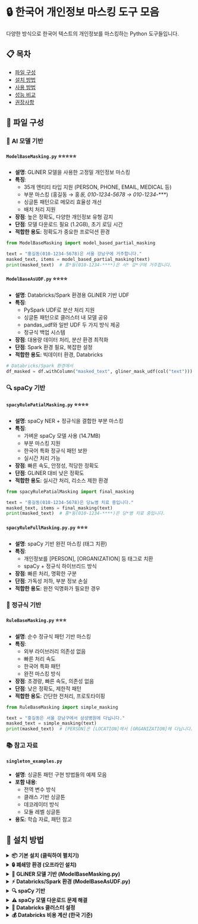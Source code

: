 
# 🔒 한국어 개인정보 마스킹 도구 모음

다양한 방식으로 한국어 텍스트의 개인정보를 마스킹하는 Python 도구들입니다.

## 📋 목차
- [파일 구성](#파일-구성)
- [설치 방법](#설치-방법)
- [사용 방법](#사용-방법)
- [성능 비교](#성능-비교)
- [권장사항](#권장사항)

## 📁 파일 구성

### 🤖 **AI 모델 기반**

#### `ModelBaseMasking.py` ⭐⭐⭐⭐⭐
- **설명**: GLiNER 모델을 사용한 고정밀 개인정보 마스킹
- **특징**: 
  - 35개 엔티티 타입 지원 (PERSON, PHONE, EMAIL, MEDICAL 등)
  - 부분 마스킹 (홍길동 → 홍*동, 010-1234-5678 → 010-1234-****)
  - 싱글톤 패턴으로 메모리 효율성 개선
  - 배치 처리 지원
- **장점**: 높은 정확도, 다양한 개인정보 유형 감지
- **단점**: 모델 다운로드 필요 (1.2GB), 초기 로딩 시간
- **적합한 용도**: 정확도가 중요한 프로덕션 환경

```python
from ModelBaseMasking import model_based_partial_masking

text = "홍길동(010-1234-5678)은 서울 강남구에 거주합니다."
masked_text, items = model_based_partial_masking(text)
print(masked_text)  # 홍*동(010-1234-****)은 서* 강*구에 거주합니다.
```

#### `ModelBaseAsUDF.py` ⭐⭐⭐⭐
- **설명**: Databricks/Spark 환경용 GLiNER 기반 UDF
- **특징**:
  - PySpark UDF로 분산 처리 지원
  - 싱글톤 패턴으로 클러스터 내 모델 공유
  - pandas_udf와 일반 UDF 두 가지 방식 제공
  - 정규식 백업 시스템
- **장점**: 대용량 데이터 처리, 분산 환경 최적화
- **단점**: Spark 환경 필요, 복잡한 설정
- **적합한 용도**: 빅데이터 환경, Databricks

```python
# Databricks/Spark 환경에서
df_masked = df.withColumn("masked_text", gliner_mask_udf(col("text")))
```

### 🔍 **spaCy 기반**

#### `spacyRulePatialMasking.py` ⭐⭐⭐⭐
- **설명**: spaCy NER + 정규식을 결합한 부분 마스킹
- **특징**:
  - 가벼운 spaCy 모델 사용 (14.7MB)
  - 부분 마스킹 지원
  - 한국어 특화 정규식 패턴 보완
  - 실시간 처리 가능
- **장점**: 빠른 속도, 안정성, 적당한 정확도
- **단점**: GLiNER 대비 낮은 정확도
- **적합한 용도**: 실시간 처리, 리소스 제한 환경

```python
from spacyRulePatialMasking import final_masking

text = "홍길동(010-1234-5678)은 당뇨병 치료 중입니다."
masked_text, items = final_masking(text)
print(masked_text)  # 홍*동(010-1234-****)은 당*병 치료 중입니다.
```

#### `spacyRuleFullMasking.py.py` ⭐⭐⭐
- **설명**: spaCy 기반 완전 마스킹 (태그 치환)
- **특징**:
  - 개인정보를 [PERSON], [ORGANIZATION] 등 태그로 치환
  - spaCy + 정규식 하이브리드 방식
- **장점**: 빠른 처리, 명확한 구분
- **단점**: 가독성 저하, 부분 정보 손실
- **적합한 용도**: 완전 익명화가 필요한 경우

### 📝 **정규식 기반**

#### `RuleBaseMasking.py` ⭐⭐⭐
- **설명**: 순수 정규식 패턴 기반 마스킹
- **특징**:
  - 외부 라이브러리 의존성 없음
  - 빠른 처리 속도
  - 한국어 특화 패턴
  - 완전 마스킹 방식
- **장점**: 초경량, 빠른 속도, 의존성 없음
- **단점**: 낮은 정확도, 제한적 패턴
- **적합한 용도**: 간단한 전처리, 프로토타이핑

```python
from RuleBaseMasking import simple_masking

text = "홍길동은 서울 강남구에서 삼성병원에 다닙니다."
masked_text = simple_masking(text)
print(masked_text)  # [PERSON]은 [LOCATION]에서 [ORGANIZATION]에 다닙니다.
```

### 📚 **참고 자료**

#### `singleton_examples.py`
- **설명**: 싱글톤 패턴 구현 방법들의 예제 모음
- **포함 내용**:
  - 전역 변수 방식
  - 클래스 기반 싱글톤
  - 데코레이터 방식
  - 모듈 레벨 싱글톤
- **용도**: 학습 자료, 패턴 참고

## 🚀 설치 방법

<details>
<summary><strong>📦 기본 설치 (클릭하여 펼치기)</strong></summary>

### 온라인 환경 (일반적인 경우)
```bash
# 가상환경 생성 (권장)
python -m venv venv
.\venv\Scripts\activate  # Windows
source venv/bin/activate  # Linux/Mac

# 기본 패키지
pip install pandas numpy
```

</details>

<details>
<summary><strong>🔒 폐쇄망 환경 (오프라인 설치)</strong></summary>

**방법 1: 자동 스크립트 사용 (권장)**
```bash
# 1. 온라인 환경에서 오프라인 패키지 생성
python offline_setup.py

# 2. 생성된 offline_packages 폴더를 폐쇄망으로 복사
# USB, 내부망 파일서버 등을 통해 전송

# 3. 폐쇄망에서 설치 스크립트 실행
# Windows:
cd offline_packages
scripts\install_windows.bat

# Linux/Mac:
cd offline_packages
chmod +x scripts/install_linux.sh
./scripts/install_linux.sh
```

**방법 2: 수동 설치**

*1단계: 온라인 환경에서 패키지 다운로드*
```bash
# 다운로드용 디렉토리 생성
mkdir offline_packages
cd offline_packages

# 기본 패키지 다운로드
pip download pandas numpy regex tqdm requests

# GLiNER 관련 패키지 다운로드 (ModelBaseMasking.py용)
pip download gliner torch transformers huggingface_hub safetensors tokenizers

# spaCy 관련 패키지 다운로드
pip download spacy spacy-legacy spacy-loggers murmurhash cymem preshed thinc wasabi srsly catalogue

# spaCy 한국어 모델 다운로드
wget https://github.com/explosion/spacy-models/releases/download/ko_core_news_sm-3.8.0/ko_core_news_sm-3.8.0-py3-none-any.whl

# Databricks용 추가 패키지
pip download pyspark py4j pyarrow

# 한국어 형태소 분석기 (선택사항)
pip download konlpy eunjeon soynlp
```

*2단계: GLiNER 모델 수동 다운로드*
```bash
# https://huggingface.co/taeminlee/gliner_ko 접속
# "Files and versions" 탭에서 다음 파일들 다운로드:
# - config.json
# - pytorch_model.bin (1.21GB)
# - tokenizer_config.json
# - vocab.txt
# - special_tokens_map.json
```

*3단계: 폐쇄망으로 파일 전송*
```bash
# offline_packages 폴더 전체를 폐쇄망으로 복사
# USB, 내부망 파일서버 등을 통해 전송
```

*4단계: 폐쇄망에서 오프라인 설치*
```bash
# 가상환경 생성
python -m venv venv
.\venv\Scripts\activate  # Windows
source venv/bin/activate  # Linux/Mac

# 기본 패키지 설치
pip install --no-index --find-links ./offline_packages pandas numpy regex tqdm requests

# GLiNER 설치
pip install --no-index --find-links ./offline_packages torch transformers huggingface_hub safetensors tokenizers gliner

# spaCy 설치
pip install --no-index --find-links ./offline_packages spacy spacy-legacy spacy-loggers murmurhash cymem preshed thinc wasabi srsly catalogue
pip install --no-index --find-links ./offline_packages ko_core_news_sm-3.8.0-py3-none-any.whl

# GLiNER 모델 파일 복사
# Windows: %USERPROFILE%\.cache\huggingface\hub\models--taeminlee--gliner_ko\
# Linux/Mac: ~/.cache/huggingface/hub/models--taeminlee--gliner_ko/
mkdir -p ~/.cache/huggingface/hub/models--taeminlee--gliner_ko/
cp downloaded_model_files/* ~/.cache/huggingface/hub/models--taeminlee--gliner_ko/
```

</details>

<details>
<summary><strong>🤖 GLiNER 모델 기반 (ModelBaseMasking.py)</strong></summary>

#### 온라인 설치
```bash
pip install gliner torch transformers
```

#### 🔒 폐쇄망 오프라인 설치
```bash
# 1. 온라인 환경에서 다운로드
mkdir gliner_offline
pip download --dest gliner_offline gliner torch transformers huggingface_hub safetensors tokenizers

# 2. GLiNER 모델 수동 다운로드 (1번의 Download가 가능한 경우 불필요)
# https://huggingface.co/taeminlee/gliner_ko 접속
# "Files and versions" 탭에서 다음 파일들 다운로드:
# - config.json
# - pytorch_model.bin (1.21GB)
# - tokenizer_config.json
# - vocab.txt

# 3. 폐쇄망에서 설치 : 다운로드 경로 지정필요
pip install --no-index --find-links ./gliner_offline gliner torch transformers

# 4. 모델 파일을 캐시 디렉토리에 복사
# Windows: %USERPROFILE%\.cache\huggingface\hub\models--taeminlee--gliner_ko
# Linux/Mac: ~/.cache/huggingface/hub/models--taeminlee--gliner_ko
mkdir -p ~/.cache/huggingface/hub/models--taeminlee--gliner_ko
cp downloaded_model_files/* ~/.cache/huggingface/hub/models--taeminlee--gliner_ko/
```

</details>

<details>
<summary><strong>⚡ Databricks/Spark 환경 (ModelBaseAsUDF.py)</strong></summary>

**방법 1: KoNLPy (권장 - 가장 안정적)**
```bash
pip install konlpy

# Windows 추가 설정
# 1. Java 8+ 설치 필요 (https://www.oracle.com/java/technologies/downloads/)
# 2. JAVA_HOME 환경변수 설정

# 설치 확인
python -c "from konlpy.tag import Okt; print('KoNLPy 설치 완료!')"
```

**방법 2: MeCab-ko (고성능)**
```bash
# Windows (복잡함 - 고급 사용자용)
pip install mecab-python3

# 추가로 MeCab-ko 바이너리 설치 필요:
# 1. https://github.com/Pusnow/mecab-ko-msvc/releases 에서 다운로드
# 2. 압축 해제 후 PATH 환경변수에 추가
# 3. mecab-ko-dic 사전 설치

# Linux/Mac (더 쉬움)
# Ubuntu/Debian:
sudo apt-get install mecab mecab-ko mecab-ko-dic
pip install mecab-python3

# macOS:
brew install mecab mecab-ko mecab-ko-dic
pip install mecab-python3
```

**방법 3: eunjeon (간단한 대안)**
```bash
pip install eunjeon
# Java 의존성 없음, Windows에서 설치 쉬움
```

**방법 4: soynlp (순수 Python)**
```bash
pip install soynlp
# 의존성 없음, 가장 설치 쉬움
```

</details>

<details>
<summary><strong>🔍 spaCy 기반</strong></summary>

#### 온라인 설치
```bash
pip install spacy

# 한국어 모델 다운로드
python -m spacy download ko_core_news_sm

# 다운로드 확인
python -c "import spacy; nlp = spacy.load('ko_core_news_sm'); print('spaCy 한국어 모델 로드 완료!')"
```

#### 🔒 폐쇄망 오프라인 설치
```bash
# 1. 온라인 환경에서 다운로드
mkdir spacy_offline

# spaCy 패키지 다운로드
pip download --dest spacy_offline spacy

# 한국어 모델 직접 다운로드
wget https://github.com/explosion/spacy-models/releases/download/ko_core_news_sm-3.8.0/ko_core_news_sm-3.8.0-py3-none-any.whl -P spacy_offline/

# 2. 폐쇄망에서 설치
pip install --no-index --find-links ./spacy_offline spacy
pip install --no-index --find-links ./spacy_offline ko_core_news_sm-3.8.0-py3-none-any.whl

# 3. 설치 확인
python -c "import spacy; nlp = spacy.load('ko_core_news_sm'); print('spaCy 오프라인 설치 완료!')"
```

</details>

<details>
<summary><strong>⚠️ spaCy 모델 다운로드 문제 해결</strong></summary>

**spaCy 모델 다운로드 문제 해결:**
```bash
# 방법 1: 직접 다운로드 (네트워크 문제 시)
pip install https://github.com/explosion/spacy-models/releases/download/ko_core_news_sm-3.8.0/ko_core_news_sm-3.8.0-py3-none-any.whl

# 방법 2: 캐시 클리어 후 재시도
pip cache purge
python -m spacy download ko_core_news_sm

# 방법 3: 수동 설치
# 1. https://github.com/explosion/spacy-models/releases 에서 ko_core_news_sm 다운로드
# 2. pip install [다운로드한_파일.whl]
```

### Databricks/Spark 환경 (ModelBaseAsUDF.py)

#### 온라인 설치
```bash
pip install pyspark gliner torch transformers
```

#### 🔒 폐쇄망 Databricks 설치

**방법 1: 오프라인 패키지 업로드**
```bash
# 1. 온라인 환경에서 패키지 다운로드
mkdir databricks_offline
pip download --dest databricks_offline pyspark gliner torch transformers huggingface_hub

# 2. Databricks DBFS에 업로드
# Databricks 워크스페이스 → Data → DBFS → Upload
# databricks_offline 폴더를 /FileStore/offline_packages/로 업로드

# 3. 클러스터에서 설치
%pip install --no-index --find-links /dbfs/FileStore/offline_packages/ gliner torch transformers
```

**방법 2: Wheel 파일 직접 업로드**
```bash
# 1. 온라인에서 wheel 파일들 다운로드
pip download --only-binary=:all: gliner torch transformers

# 2. Databricks 클러스터 라이브러리에 직접 업로드
# 클러스터 → Libraries → Install New → Upload → Python Whl
# 각 .whl 파일을 개별적으로 업로드
```

**Databricks 클러스터 설정:**
1. **온라인 환경 클러스터 라이브러리 설치**:
   - Databricks 워크스페이스 → 클러스터 → Libraries → Install New
   - PyPI에서 `gliner`, `torch`, `transformers` 설치

2. **폐쇄망 환경 클러스터 라이브러리 설치**:
   - 클러스터 → Libraries → Install New → Upload
   - 미리 다운로드한 .whl 파일들을 업로드

</details>

<details>
<summary><strong>🔧 Databricks 클러스터 설정</strong></summary>

**클러스터 설정 권장사항:**
   ```
   Driver: Standard_DS3_v2 (4 cores, 14GB RAM) 이상
   Workers: Standard_DS3_v2 (4 cores, 14GB RAM) 이상
   Min Workers: 2, Max Workers: 8
   ```

3. **환경변수 설정** (선택사항):
   ```bash
   # Spark 설정에서 환경변수 추가
   HF_HOME=/dbfs/tmp/huggingface_cache
   TRANSFORMERS_CACHE=/dbfs/tmp/transformers_cache
   ```

**Azure Databricks 특별 설정:**
```python
# 노트북 셀에서 실행
%pip install gliner torch transformers

# 클러스터 재시작 후
dbutils.library.restartPython()
```

</details>

<details>
<summary><strong>💰 Databricks 비용 계산 (한국 기준)</strong></summary>

### DBU 소모량 예상치

**클러스터 구성별 시간당 DBU:**
- **Standard_DS3_v2** (4 cores, 14GB): 0.75 DBU/시간
- **Standard_DS4_v2** (8 cores, 28GB): 1.5 DBU/시간  
- **Standard_DS5_v2** (16 cores, 56GB): 3.0 DBU/시간

**처리량별 예상 비용 (1000라인 파일 기준, 2024년 한국):**

| 파일 수 | 총 라인 수 | 처리 시간 | 클러스터 | DBU 소모 | 예상 비용 (₩) |
|---------|------------|-----------|----------|----------|---------------|
| **10개 파일** | 10,000 라인 | ~15분 | DS3_v2 (2 workers) | 0.75 DBU | ₩1,125 |
| **100개 파일** | 100,000 라인 | ~2시간 | DS3_v2 (4 workers) | 6 DBU | ₩9,000 |
| **1,000개 파일** | 1,000,000 라인 | ~12시간 | DS4_v2 (6 workers) | 54 DBU | ₩81,000 |
| **10,000개 파일** | 10,000,000 라인 | ~5일 | DS5_v2 (8 workers) | 360 DBU | ₩540,000 |

**비용 계산 기준:**
- **DBU 단가**: ₩1,500/DBU (Azure Databricks Premium, 한국 중부 리전)
- **처리 속도**: 라인당 평균 0.04초 (GLiNER 모델, 평균 텍스트 길이 50자 기준)
- **파일 크기**: 1000라인 × 평균 50자 = 약 50KB/파일
- **클러스터 효율**: 75% (모델 로딩, I/O 오버헤드, 파일 처리 지연 고려)

### 비용 최적화 팁

**1. 클러스터 크기 최적화**
```python
# 소규모 데이터 (< 10,000개): 작은 클러스터
cluster_config = {
    "driver": "Standard_DS3_v2",
    "workers": "Standard_DS3_v2", 
    "min_workers": 2,
    "max_workers": 4
}

# 대규모 데이터 (> 100,000개): 큰 클러스터로 빠른 처리
cluster_config = {
    "driver": "Standard_DS4_v2",
    "workers": "Standard_DS4_v2",
    "min_workers": 4, 
    "max_workers": 8
}
```

**2. 자동 종료 설정**
```python
# 클러스터 자동 종료 (유휴 시간 10분)
cluster_config["autotermination_minutes"] = 10
```

**3. 스팟 인스턴스 활용**
```python
# 스팟 인스턴스로 최대 90% 비용 절감
cluster_config["aws_attributes"] = {
    "first_on_demand": 1,
    "availability": "SPOT_WITH_FALLBACK",
    "spot_bid_price_percent": 50
}
```

**4. 배치 크기 최적화**
```python
# 배치 크기 조정으로 처리 효율 향상
spark.conf.set("spark.sql.execution.arrow.maxRecordsPerBatch", "1000")
df = df.repartition(200)  # 파티션 수 최적화
```

### 실제 비용 예시 (월간 처리량 기준)

**시나리오 1: 소규모 스타트업 (콜센터)**
- 월 500개 파일 (50만 라인) 처리
- 주 2회 배치 처리 (회당 125개 파일)
- 클러스터: DS3_v2 (4 workers)
- **예상 월 비용: ₩40,500**

**시나리오 2: 중간 규모 기업 (고객지원)**  
- 월 2,000개 파일 (200만 라인) 처리
- 일 1회 배치 처리 (회당 67개 파일)
- 클러스터: DS4_v2 (6 workers)
- **예상 월 비용: ₩162,000**

**시나리오 3: 대기업 (금융/통신)**
- 월 10,000개 파일 (1,000만 라인) 처리  
- 일 2회 배치 처리 (회당 167개 파일)
- 클러스터: DS5_v2 (8 workers)
- **예상 월 비용: ₩540,000**

**시나리오 4: 대형 플랫폼 (소셜미디어/이커머스)**
- 월 50,000개 파일 (5,000만 라인) 처리
- 실시간 스트리밍 처리
- 클러스터: DS5_v2 (12 workers) 상시 운영
- **예상 월 비용: ₩2,700,000**

**💡 비용 절감 권장사항:**
1. **개발/테스트**: 로컬 환경에서 `ModelBaseMasking.py` 사용
2. **소규모 배치**: `spacyRulePatialMasking.py`로 비용 절감
3. **대규모만**: Databricks `ModelBaseAsUDF.py` 사용
4. **하이브리드**: 민감도에 따라 도구 선택적 사용

## 🔧 설치 문제 해결

<details>
<summary><strong>⚠️ 자주 발생하는 문제들</strong></summary>

#### 1. GLiNER 모델 다운로드 실패
```bash
# 문제: 네트워크 타임아웃, 방화벽 차단
# 해결: 수동 다운로드 후 캐시 디렉토리에 복사

# 모델 캐시 위치 확인
python -c "from transformers import GLiNER; print(GLiNER.cache_dir)"

# 또는 환경변수로 캐시 디렉토리 지정
export HF_HOME=/path/to/cache  # Linux/Mac
set HF_HOME=C:\path\to\cache   # Windows
```

#### 2. Java 관련 오류 (KoNLPy 사용 시)
```bash
# 오류: "Java gateway process exited before sending its port number"
# 해결 방법:

# Windows:
# 1. Oracle JDK 8+ 설치 (https://www.oracle.com/java/technologies/downloads/)
# 2. 환경변수 설정:
#    JAVA_HOME=C:\Program Files\Java\jdk-11.0.x
#    PATH에 %JAVA_HOME%\bin 추가

# 설치 확인:
java -version
python -c "from konlpy.tag import Okt; print('성공!')"
```

#### 3. MeCab 설치 오류 (Windows)
```bash
# 오류: "The MeCab dictionary path is empty"
# 해결: 더 간단한 대안 사용

# 대신 eunjeon 사용 (권장):
pip uninstall mecab-python3
pip install eunjeon

# 또는 KoNLPy의 Okt 사용:
pip install konlpy
# Java 설치 후 사용
```

#### 4. spaCy 모델 다운로드 실패
```bash
# 오류: "Can't find model 'ko_core_news_sm'"
# 해결 방법들:

# 방법 1: 프록시 설정
pip install --proxy http://proxy.company.com:8080 spacy
python -m spacy download ko_core_news_sm --proxy http://proxy.company.com:8080

# 방법 2: 직접 URL로 설치
pip install https://github.com/explosion/spacy-models/releases/download/ko_core_news_sm-3.8.0/ko_core_news_sm-3.8.0-py3-none-any.whl

# 방법 3: 오프라인 설치
# 1. 다른 컴퓨터에서 모델 다운로드
# 2. .whl 파일을 USB로 복사
# 3. pip install ko_core_news_sm-3.8.0-py3-none-any.whl
```

### 설치 확인 스크립트

각 도구별 설치 상태를 확인하는 스크립트:

```python
# install_check.py
def check_installations():
    """설치 상태 확인"""
    results = {}
    
    # 1. 기본 패키지
    try:
        import re, pandas, numpy
        results['기본 패키지'] = '✅ 설치됨'
    except ImportError as e:
        results['기본 패키지'] = f'❌ 누락: {e}'
    
    # 2. GLiNER
    try:
        from gliner import GLiNER
        results['GLiNER'] = '✅ 설치됨'
    except ImportError:
        results['GLiNER'] = '❌ 누락: pip install gliner'
    
    # 3. spaCy + 한국어 모델
    try:
        import spacy
        nlp = spacy.load('ko_core_news_sm')
        results['spaCy'] = '✅ 설치됨 (한국어 모델 포함)'
    except ImportError:
        results['spaCy'] = '❌ 누락: pip install spacy'
    except OSError:
        results['spaCy'] = '⚠️ spaCy 설치됨, 한국어 모델 누락'
    
    # 4. 형태소 분석기들
    morphology_tools = []
    
    try:
        from konlpy.tag import Okt
        Okt()
        morphology_tools.append('KoNLPy')
    except:
        pass
    
    try:
        import mecab
        morphology_tools.append('MeCab')
    except:
        pass
    
    try:
        import eunjeon
        morphology_tools.append('eunjeon')
    except:
        pass
    
    try:
        import soynlp
        morphology_tools.append('soynlp')
    except:
        pass
    
    if morphology_tools:
        results['형태소 분석기'] = f'✅ {", ".join(morphology_tools)}'
    else:
        results['형태소 분석기'] = '⚠️ 없음 (선택사항)'
    
    # 5. Spark (UDF용)
    try:
        import pyspark
        results['PySpark'] = '✅ 설치됨'
    except ImportError:
        results['PySpark'] = '❌ 누락 (UDF 사용 시 필요)'
    
    # 결과 출력
    print("🔍 설치 상태 확인 결과:")
    print("=" * 50)
    for tool, status in results.items():
        print(f"{tool:15} : {status}")
    
    print("\n💡 권장 최소 설치:")
    print("pip install pandas numpy spacy")
    print("python -m spacy download ko_core_news_sm")

if __name__ == "__main__":
    check_installations()
```

## 💡 사용 방법

<details>
<summary><strong>🧪 간단한 테스트</strong></summary>
```python
# 정규식 기반 (가장 간단)
from RuleBaseMasking import simple_masking
result = simple_masking("홍길동은 서울에 살고 있습니다.")

# spaCy 기반 (균형잡힌 선택)
from spacyRulePatialMasking import final_masking
result, items = final_masking("홍길동(010-1234-5678)입니다.")

# GLiNER 기반 (최고 정확도)
from ModelBaseMasking import model_based_partial_masking
result, items = model_based_partial_masking("홍길동의 이메일은 test@example.com입니다.")
```

### 2. 배치 처리
```python
# ModelBaseMasking.py의 배치 처리 기능 활용
texts = ["텍스트1", "텍스트2", "텍스트3"]
results = batch_masking(texts, batch_size=10)
```

### 3. Databricks 환경
```python
# ModelBaseAsUDF.py 사용
from pyspark.sql.functions import col
df_masked = df.withColumn("masked_text", gliner_mask_udf(col("text")))
```

</details>

## 📊 성능 비교

<details>
<summary><strong>📈 도구별 성능 비교표</strong></summary>

| 도구 | 정확도 | 속도 | 메모리 | 의존성 | 설치 복잡도 |
|------|--------|------|--------|--------|-------------|
| **ModelBaseMasking.py** | ⭐⭐⭐⭐⭐ | ⭐⭐⭐ | ⭐⭐ | 높음 | 중간 |
| **spacyRulePatialMasking.py** | ⭐⭐⭐⭐ | ⭐⭐⭐⭐ | ⭐⭐⭐⭐ | 중간 | 쉬움 |
| **RuleBaseMasking.py** | ⭐⭐⭐ | ⭐⭐⭐⭐⭐ | ⭐⭐⭐⭐⭐ | 없음 | 매우 쉬움 |
| **ModelBaseAsUDF.py** | ⭐⭐⭐⭐⭐ | ⭐⭐⭐⭐⭐ | ⭐⭐⭐ | 매우 높음 | 어려움 |

### 처리량 비교 (1000개 텍스트 기준)
- **RuleBaseMasking.py**: ~1초
- **spacyRulePatialMasking.py**: ~5초
- **ModelBaseMasking.py**: ~30초 (첫 실행), ~10초 (이후)
- **ModelBaseAsUDF.py**: ~5초 (분산 환경)

</details>

## 🎯 권장사항

<details>
<summary><strong>📈 데이터 규모별 선택 가이드</strong></summary>

### 📈 **데이터 규모별 선택 (비용 고려)**

#### 소규모 (< 100개 파일) - 비용: 무료~₩9,000
```
RuleBaseMasking.py (무료) → spacyRulePatialMasking.py (무료) → ModelBaseMasking.py (무료)
```
**권장**: 로컬 환경에서 무료 도구 사용 (100개 파일 = 10만 라인)

#### 중간 규모 (100 ~ 2,000개 파일) - 비용: ₩9,000~₩162,000  
```
spacyRulePatialMasking.py (무료) → ModelBaseMasking.py (무료) → ModelBaseAsUDF.py (유료)
```
**권장**: 정확도가 중요하면 Databricks, 비용이 중요하면 로컬 처리

#### 대규모 (2,000개+ 파일) - 비용: ₩162,000~₩540,000+
```
ModelBaseAsUDF.py (Databricks/Spark 환경) - 필수
```
**권장**: 분산 처리 필수, 스팟 인스턴스로 비용 절감

### 🎨 **용도별 선택 (비용 효율성 고려)**

#### 프로토타이핑 / 빠른 테스트
- **추천**: `RuleBaseMasking.py`
- **이유**: 의존성 없음, 즉시 실행 가능, **무료**
- **비용**: ₩0

#### 실시간 서비스 (< 1만 요청/일)
- **추천**: `spacyRulePatialMasking.py`
- **이유**: 속도와 정확도의 균형, **무료**
- **비용**: ₩0 (로컬 서버 운영비만)

#### 고정밀 배치 처리 (정확도 우선)
- **추천**: `ModelBaseMasking.py` (로컬) 또는 `ModelBaseAsUDF.py` (대용량)
- **이유**: 최고 정확도, 다양한 개인정보 유형
- **비용**: ₩0 (로컬) / ₩9,000~₩162,000 (Databricks, 파일 수에 따라)

#### 빅데이터 환경 (2,000개+ 파일 처리)
- **추천**: `ModelBaseAsUDF.py`
- **이유**: 분산 처리 필수, 확장성
- **비용**: ₩162,000~₩2,700,000+ (월간 처리 기준, 파일 수에 따라)

#### 비용 최적화 전략
- **개발 단계**: 로컬 도구로 개발 (`ModelBaseMasking.py`)
- **테스트 단계**: 소량 데이터로 Databricks 테스트
- **운영 단계**: 데이터 규모에 따라 선택적 사용

</details>

<details>
<summary><strong>🔧 마스킹 방식별 선택</strong></summary>

#### 부분 마스킹 (홍길동 → 홍*동)
- `ModelBaseMasking.py`
- `spacyRulePatialMasking.py`

#### 완전 마스킹 ([PERSON])
- `RuleBaseMasking.py`
- `spacyRuleFullMasking.py.py`

</details>

<details>
<summary><strong>⚠️ 주의사항 및 시스템 요구사항</strong></summary>

### 시스템 요구사항
- **Python**: 3.8 이상
- **메모리**: 
  - GLiNER 기반: 최소 4GB RAM (권장 8GB)
  - spaCy 기반: 최소 2GB RAM
  - 정규식 기반: 1GB RAM
- **저장공간**: 
  - GLiNER 모델: 1.2GB
  - spaCy 한국어 모델: 15MB
- **네트워크**: 초기 모델 다운로드 시 필요

### 운영체제별 호환성
| 도구 | Windows | Linux | macOS |
|------|---------|-------|-------|
| **RuleBaseMasking.py** | ✅ | ✅ | ✅ |
| **spacyRulePatialMasking.py** | ✅ | ✅ | ✅ |
| **ModelBaseMasking.py** | ✅ | ✅ | ✅ |
| **ModelBaseAsUDF.py** | ✅ | ✅ | ✅ |
| **KoNLPy (형태소 분석)** | ⚠️ Java 필요 | ✅ | ✅ |
| **MeCab-ko** | ⚠️ 복잡 | ✅ | ✅ |

### 중요 주의사항
1. **모델 다운로드**: GLiNER 기반 도구는 첫 실행 시 1.2GB 모델 다운로드
2. **인터넷 연결**: 초기 설정 시 모델 다운로드를 위해 안정적인 인터넷 연결 필요
3. **Java 의존성**: KoNLPy 사용 시 Java 8+ 설치 필수 (Windows에서 특히 주의)
4. **한국어 특화**: 모든 도구는 한국어에 최적화되어 있음
5. **개인정보 처리**: 실제 개인정보 처리 시 관련 법규 준수 필요
6. **성능**: 첫 실행 시 모델 로딩으로 인한 지연 발생 가능

</details>

<details>
<summary><strong>🪟 Windows 환경 특별 주의사항</strong></summary>

#### 자주 발생하는 Windows 문제들

**1. 긴 경로명 문제**
```bash
# 오류: "The filename or extension is too long"
# 해결: 짧은 경로에 가상환경 생성
cd C:\
python -m venv venv_mask
C:\venv_mask\Scripts\activate

# 또는 긴 경로명 지원 활성화 (Windows 10+)
# 레지스트리 편집기 → HKEY_LOCAL_MACHINE\SYSTEM\CurrentControlSet\Control\FileSystem
# LongPathsEnabled → 1로 변경
```

**2. 권한 문제**
```bash
# 오류: "Access is denied" 또는 "Permission denied"
# 해결: 관리자 권한으로 실행하거나 사용자 설치
pip install --user gliner spacy

# 또는 PowerShell을 관리자 권한으로 실행
# 시작 → PowerShell → 마우스 우클릭 → "관리자 권한으로 실행"
```

**3. Visual C++ 빌드 도구 누락**
```bash
# 오류: "Microsoft Visual C++ 14.0 is required"
# 해결: Visual Studio Build Tools 설치

# 방법 1: Visual Studio Installer에서 "C++ 빌드 도구" 설치
# 방법 2: 미리 컴파일된 패키지 사용
pip install --only-binary=all torch transformers

# 방법 3: conda 사용 (권장)
conda install pytorch transformers -c pytorch
```

**4. 인코딩 문제**
```bash
# 오류: "UnicodeDecodeError" 또는 한글 깨짐
# 해결: 환경변수 설정
set PYTHONIOENCODING=utf-8
set LANG=ko_KR.UTF-8

# 또는 Python 코드에서
import sys
import os
os.environ['PYTHONIOENCODING'] = 'utf-8'
```

**5. 방화벽/보안 소프트웨어 차단**
```bash
# 오류: 모델 다운로드 실패, 연결 타임아웃
# 해결: 
# 1. Windows Defender 방화벽에서 Python.exe 허용
# 2. 회사 보안 소프트웨어에서 Python 프로세스 허용
# 3. 프록시 설정
pip install --proxy http://proxy.company.com:8080 gliner

# 4. 수동 다운로드 후 오프라인 설치
# https://huggingface.co/taeminlee/gliner_ko 에서 수동 다운로드
```

**6. 메모리 부족 (32비트 Python)**
```bash
# 오류: "MemoryError" 또는 "Out of memory"
# 해결: 64비트 Python 사용 확인
python -c "import platform; print(platform.architecture())"
# ('64bit', 'WindowsPE') 출력되어야 함

# 32비트인 경우 64비트 Python 재설치 필요
```

#### Windows 환경 최적화 팁

**PowerShell 실행 정책 설정**
```powershell
# 스크립트 실행 허용
Set-ExecutionPolicy -ExecutionPolicy RemoteSigned -Scope CurrentUser

# 가상환경 활성화 스크립트 실행 허용
.\venv\Scripts\Activate.ps1
```

**환경변수 영구 설정**
```cmd
# 시스템 환경변수 설정 (관리자 권한 필요)
setx PYTHONIOENCODING "utf-8" /M
setx HF_HOME "C:\huggingface_cache" /M

# 사용자 환경변수 설정
setx PYTHONIOENCODING "utf-8"
setx HF_HOME "%USERPROFILE%\huggingface_cache"
```

### 기업 환경에서의 고려사항
- **방화벽**: 모델 다운로드를 위한 외부 접속 허용 필요
- **프록시**: 프록시 환경에서는 pip 및 모델 다운로드 설정 필요
- **보안**: 개인정보 처리 시 데이터 보안 정책 준수
- **라이선스**: 각 라이브러리의 라이선스 확인 필요
- **Windows 정책**: 그룹 정책으로 인한 설치 제한 확인

</details>

## 🤝 기여하기

버그 리포트, 기능 제안, 코드 기여를 환영합니다!

## 📄 라이선스

MIT License

---

**💡 빠른 시작**: 정확도가 중요하다면 `ModelBaseMasking.py`, 속도가 중요하다면 `spacyRulePatialMasking.py`를 추천합니다!
=======
# termRecognitionSample
text 데이터를 확인하여 term별 정보를 인식하고 민감정보를 masking 하기 위한 샘플코드
>>>>>>> 5b01f2ec88f0927f7f0081542cabe75f10d9db30
